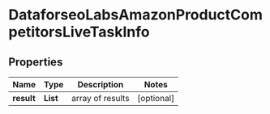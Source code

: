 # DataforseoLabsAmazonProductCompetitorsLiveTaskInfo


## Properties

| Name | Type | Description | Notes |
|------------ | ------------- | ------------- | -------------|
**result** | **List<DataforseoLabsAmazonProductCompetitorsLiveResultInfo>** | array of results |[optional]|